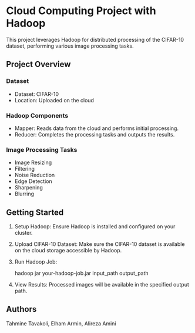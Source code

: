 # Cloud Computing Project with Hadoop

This project leverages Hadoop for distributed processing of the CIFAR-10 dataset, performing various image processing tasks.

## Project Overview

### Dataset
- Dataset: CIFAR-10
- Location: Uploaded on the cloud

### Hadoop Components
- Mapper: Reads data from the cloud and performs initial processing.
- Reducer: Completes the processing tasks and outputs the results.

### Image Processing Tasks
- Image Resizing
- Filtering
- Noise Reduction
- Edge Detection
- Sharpening
- Blurring

## Getting Started

1. Setup Hadoop: Ensure Hadoop is installed and configured on your cluster.
2. Upload CIFAR-10 Dataset: Make sure the CIFAR-10 dataset is available on the cloud storage accessible by Hadoop.
3. Run Hadoop Job:
  
   hadoop jar your-hadoop-job.jar input_path output_path
   
4. View Results: Processed images will be available in the specified output path.

## Authors
Tahmine Tavakoli, Elham Armin, Alireza Amini
